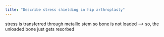 ```yaml
---
title: "Describe stress shielding in hip arthroplasty"
---
```

stress is transferred through metallic stem so bone is not loaded --&gt; so, the unloaded bone just gets resorbed

